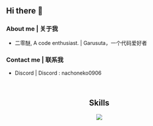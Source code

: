 ## Hi there 👋

### About me | 关于我

- 二零醚, A code enthusiast. | Garusuta，一个代码爱好者

### Contact me | 联系我

- Discord | Discord : nachoneko0906

<p align="center">
    <img alt="" src=https://img.shields.io/github/stars/Garusuta?style=for-the-badge&?affiliations=OWNER%2CCOLLABORATOR />
    <img alt="" src=https://komarev.com/ghpvc/?username=Garusuta&style=for-the-badge />
</p>

<h2 align="center">Skills </h2>

<p align="center">
  <a href="https://skillicons.dev">
    <img src="https://skillicons.dev/icons?i=go,rust,py,js,ts,bash,vscode,vue,tauri"/>
  </a>
</p>
